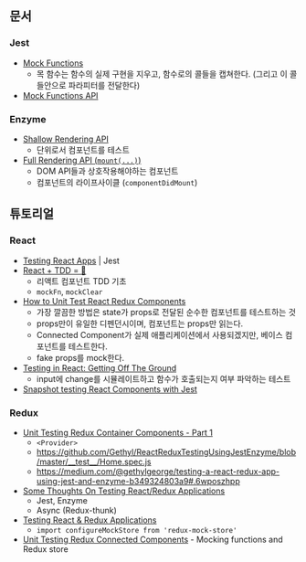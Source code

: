 ## 문서

### Jest
* [Mock Functions](https://facebook.github.io/jest/docs/en/mock-functions.html)
  - 목 함수는 함수의 실제 구현을 지우고, 함수로의 콜들을 캡쳐한다. (그리고 이 콜들안으로 파라피터를 전달한다)
* [Mock Functions API](https://facebook.github.io/jest/docs/en/mock-function-api.html)

### Enzyme
* [Shallow Rendering API](http://airbnb.io/enzyme/docs/api/shallow.html)
  - 단위로서 컴포넌트를 테스트
* [Full Rendering API (`mount(...)`)](http://airbnb.io/enzyme/docs/api/mount.html)
  - DOM API들과 상호작용해야하는 컴포넌트
  - 컴포넌트의 라이프사이클 (`componentDidMount`)


## 튜토리얼

### React
* [Testing React Apps](https://facebook.github.io/jest/docs/en/tutorial-react.html) \| Jest
* [React + TDD = 💖](https://medium.com/@admm/test-driven-development-in-react-is-easy-178c9c520f2f)
  - 리액트 컴포넌트 TDD 기초
  - `mockFn`, `mockClear`
* [How to Unit Test React Redux Components](http://ericnish.io/blog/how-to-unit-test-react-redux-components/)
  - 가장 깔끔한 방법은 state가 props로 전달된 순수한 컴포넌트를 테스트하는 것
  - props만이 유일한 디펜던시이며, 컴포넌트는 props만 읽는다.
  - Connected Component가 실제 애플리케이션에서 사용되겠지만, 베이스 컴포넌트를 테스트한다.
  - fake props를 mock한다.
* [Testing in React: Getting Off The Ground](https://medium.com/javascript-inside/testing-in-react-getting-off-the-ground-5f569f3088a)
  - input에 change를 시뮬레이트하고 함수가 호출되는지 여부 파악하는 테스트
* [Snapshot testing React Components with Jest](https://hackernoon.com/snapshot-testing-react-components-with-jest-744a1e980366?source=rss----3a8144eabfe3---4)

### Redux
* [Unit Testing Redux Container Components - Part 1](http://www.wsbrunson.com/react/redux/test/2016/05/08/testing-redux-containers.html)
  - `<Provider>`
  - https://github.com/Gethyl/ReactReduxTestingUsingJestEnzyme/blob/master/__test__/Home.spec.js
  - https://medium.com/@gethylgeorge/testing-a-react-redux-app-using-jest-and-enzyme-b349324803a9#.6wposzhpp
* [Some Thoughts On Testing React/Redux Applications](https://medium.com/javascript-inside/some-thoughts-on-testing-react-redux-applications-8571fbc1b78f)
  - Jest, Enzyme
  - Async (Redux-thunk)
* [Testing React & Redux Applications](https://medium.com/caffeine-and-testing/testing-react-redux-applications-fee79ac0087f)
  - `import configureMockStore from 'redux-mock-store'`
* [Unit Testing Redux Connected Components](https://hackernoon.com/unit-testing-redux-connected-components-692fa3c4441c?source=rss----3a8144eabfe3---4) - Mocking functions and Redux store

